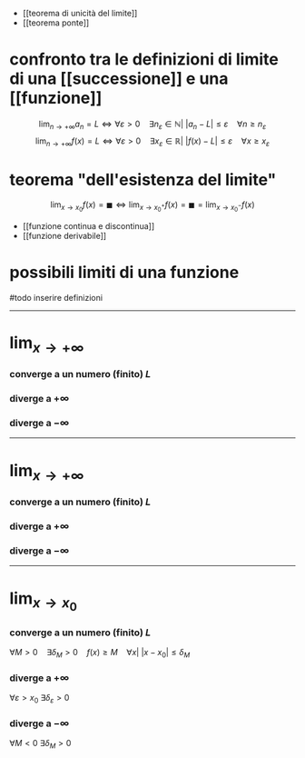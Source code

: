- [[teorema di unicità del limite]]
- [[teorema ponte]]

# confronto tra le definizioni di limite di una [[successione]] e una [[funzione]]
$$\lim_{n\rightarrow +\infty}{a_{n}=L}\iff \forall\varepsilon > 0\ \ \ \ \exists n_{\varepsilon}\in\mathbb{N}|\ |a_{n}-L|\leq \varepsilon\ \ \ \ \forall n \geq n_{\varepsilon}$$
$$\lim_{n\rightarrow +\infty}{f(x)}=L \iff \forall\varepsilon > 0\ \ \ \ \exists x_{\varepsilon}\in\mathbb{R}|\ |f(x)-L|\leq \varepsilon\ \ \ \ \forall x \geq x_{\varepsilon}$$
# teorema "dell'esistenza del limite"
$$\lim_{x\rightarrow x_{0}}{f(x)}=\blacksquare \iff \lim_{x\rightarrow x_{0}^+}{f(x)}=\blacksquare = \lim_{x\rightarrow x_{0}^-}{f(x)}$$
- [[funzione continua e discontinua]]
- [[funzione derivabile]]
# possibili limiti di una funzione
#todo inserire definizioni

---
# $\lim_{x\rightarrow +\infty}$
### converge a un numero (finito) $L$

### diverge a $+\infty$

### diverge a $-\infty$

---
# $\lim_{x\rightarrow +\infty}$
### converge a un numero (finito) $L$

### diverge a $+\infty$

### diverge a $-\infty$

---

# $\lim_{x\rightarrow x_{0}}$
### converge a un numero (finito) $L$
$\forall M>0\ \ \ \ \exists\delta_{M}>0\ \ \ \ f(x)\geq M\ \ \ \ \forall x |\ |x-x_{0}|\leq\delta_{M}$
### diverge a $+\infty$
$\forall\varepsilon > x_{0}\ \exists\delta_{\varepsilon}>0$
### diverge a $-\infty$
$\forall M<0\ \exists\delta_{M}>0$
